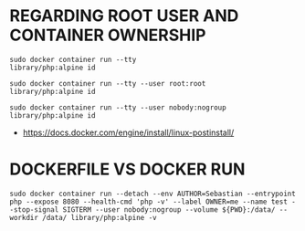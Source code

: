 # REGARDING ROOT USER AND CONTAINER OWNERSHIP
```
sudo docker container run --tty                       library/php:alpine id

sudo docker container run --tty --user root:root      library/php:alpine id

sudo docker container run --tty --user nobody:nogroup library/php:alpine id
```
* https://docs.docker.com/engine/install/linux-postinstall/

# DOCKERFILE VS DOCKER RUN

```
sudo docker container run --detach --env AUTHOR=Sebastian --entrypoint php --expose 8080 --health-cmd 'php -v' --label OWNER=me --name test --stop-signal SIGTERM --user nobody:nogroup --volume ${PWD}:/data/ --workdir /data/ library/php:alpine -v
```
   
